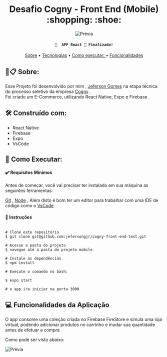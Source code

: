 <h1 align="center">Desafio Cogny - Front End (Mobile) :shopping: :shoe: </h1>


<div align="center">

![Prévia](https://raw.githubusercontent.com/jefersongjr/cogny-front-end-test/jeferson-gomes-cogny-test-front-end/mobile/src/assets/preview.jpg)

</div>

<h4 align="center"> 
	
	🚧  APP React 🚀 Finalizado!
</h4>

<p align="center">
 <a href="#sobre">Sobre</a> • 
 <a href="#ferramentas">Tecnologias</a> • 
 <a href="#requisitos">Como executar: </a> • 
 <a href="#funcionalidades">Funcionalidades</a> 
</p>

<h2 id="sobre"> 🚀📋 Sobre: </h2>

Esse Projeto foi desenvolvido por mim , [Jeferson Gomes](https://www.linkedin.com/in/jefersongjr/)
na etapa técnica do processo seletivo da empresa [Cogny](https://www.https://www.cognyhub.com/) . <br>
Foi criado um E-Commerce, utilizando React Native, Expo e Firebase .<br>

<h2 id="ferramentas"> 🛠️ Construído com: </h2>

* React Native
* Firebase
* Expo
* VsCode

<h2 id="requisitos"> 📖 Como Executar: </h2>

<h4> ✔️ Requisítos Mínimos </h4>

Antes de começar, você vai precisar ter instalado em sua máquina as seguintes ferramentas:

[Git](https://git-scm.com) , [Node](https://nodejs.org/pt-br/download/) ,
Além disto é bom ter um editor para trabalhar com uma IDE de código como o [VsCode](https://code.visualstudio.com/).


<h4> 📔 Instruções </h4>

```

# Clone este repositório
$ git clone git@github.com:jefersongjr/cogny-front-end-test.git

# Acesse a pasta do projeto
$ navegue até a pasta do projeto mobile

# Instale as dependências
$ npm install

# Execute o comando no bash:

$ expo start

# o app ira iniciar na porta 3000

```

<h2 id="funcionalidades"> 💻 Funcionalidades da Aplicação </h2>

O app consome uma coleção criada no Firebase FireStore e simula uma loja virtual, 
podendo adicionar produtos no carrinho e mudar sua quantidade antes de efetuar a compra

Como pode ser visto abaixo: 

![Prévia](https://github.com/jefersongjr/cogny-front-end-test/blob/jeferson-gomes-cogny-test-front-end/mobile/src/assets/video.gif?raw=true)

